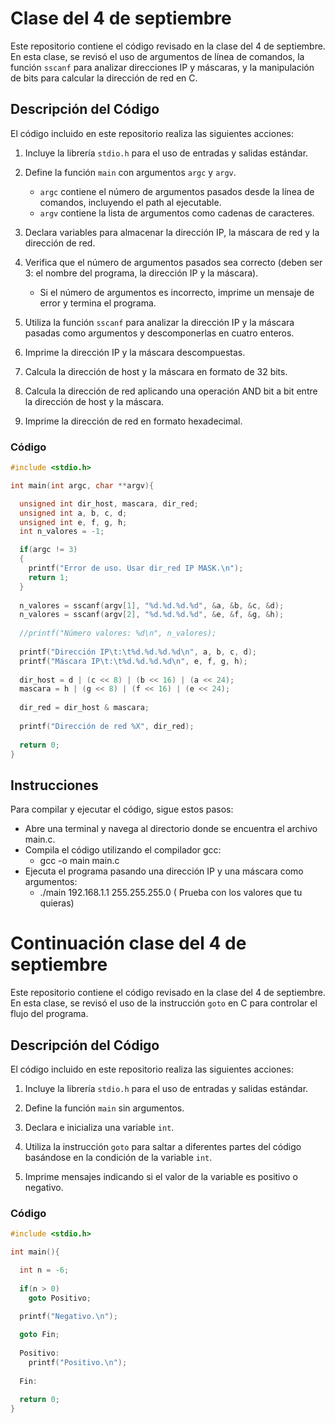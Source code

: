 # Clase del 4 de septiembre

Este repositorio contiene el código revisado en la clase del 4 de septiembre. En esta clase, se revisó el uso de argumentos de línea de comandos, la función `sscanf` para analizar direcciones IP y máscaras, y la manipulación de bits para calcular la dirección de red en C.

## Descripción del Código

El código incluido en este repositorio realiza las siguientes acciones:

1. Incluye la librería `stdio.h` para el uso de entradas y salidas estándar.

2. Define la función `main` con argumentos `argc` y `argv`.
   - `argc` contiene el número de argumentos pasados desde la línea de comandos, incluyendo el path al ejecutable.
   - `argv` contiene la lista de argumentos como cadenas de caracteres.

3. Declara variables para almacenar la dirección IP, la máscara de red y la dirección de red.

4. Verifica que el número de argumentos pasados sea correcto (deben ser 3: el nombre del programa, la dirección IP y la máscara).
   - Si el número de argumentos es incorrecto, imprime un mensaje de error y termina el programa.

5. Utiliza la función `sscanf` para analizar la dirección IP y la máscara pasadas como argumentos y descomponerlas en cuatro enteros.

6. Imprime la dirección IP y la máscara descompuestas.

7. Calcula la dirección de host y la máscara en formato de 32 bits.

8. Calcula la dirección de red aplicando una operación AND bit a bit entre la dirección de host y la máscara.

9. Imprime la dirección de red en formato hexadecimal.

### Código

```c
#include <stdio.h>

int main(int argc, char **argv){

  unsigned int dir_host, mascara, dir_red;
  unsigned int a, b, c, d;
  unsigned int e, f, g, h;
  int n_valores = -1;

  if(argc != 3)
  {
    printf("Error de uso. Usar dir_red IP MASK.\n");
    return 1;
  }
  
  n_valores = sscanf(argv[1], "%d.%d.%d.%d", &a, &b, &c, &d);
  n_valores = sscanf(argv[2], "%d.%d.%d.%d", &e, &f, &g, &h);  
  
  //printf("Número valores: %d\n", n_valores);
  
  printf("Dirección IP\t:\t%d.%d.%d.%d\n", a, b, c, d);
  printf("Máscara IP\t:\t%d.%d.%d.%d\n", e, f, g, h);
  
  dir_host = d | (c << 8) | (b << 16) | (a << 24);
  mascara = h | (g << 8) | (f << 16) | (e << 24);
  
  dir_red = dir_host & mascara;
  
  printf("Dirección de red %X", dir_red);
  
  return 0;
}
```

## Instrucciones
Para compilar y ejecutar el código, sigue estos pasos:

* Abre una terminal y navega al directorio donde se encuentra el archivo main.c.
* Compila el código utilizando el compilador gcc:
    * gcc -o main main.c
* Ejecuta el programa pasando una dirección IP y una máscara como argumentos:
    * ./main 192.168.1.1 255.255.255.0   ( Prueba con los valores que tu quieras)
 
# Continuación clase del 4 de septiembre

Este repositorio contiene el código revisado en la clase del 4 de septiembre. En esta clase, se revisó el uso de la instrucción `goto` en C para controlar el flujo del programa.

## Descripción del Código

El código incluido en este repositorio realiza las siguientes acciones:

1. Incluye la librería `stdio.h` para el uso de entradas y salidas estándar.

2. Define la función `main` sin argumentos.

3. Declara e inicializa una variable `int`.

4. Utiliza la instrucción `goto` para saltar a diferentes partes del código basándose en la condición de la variable `int`.

5. Imprime mensajes indicando si el valor de la variable es positivo o negativo.

### Código

```c
#include <stdio.h>

int main(){

  int n = -6;
  
  if(n > 0)
    goto Positivo;

  printf("Negativo.\n");  
  
  goto Fin;
  
  Positivo:
    printf("Positivo.\n");
    
  Fin:
  
  return 0;
}

